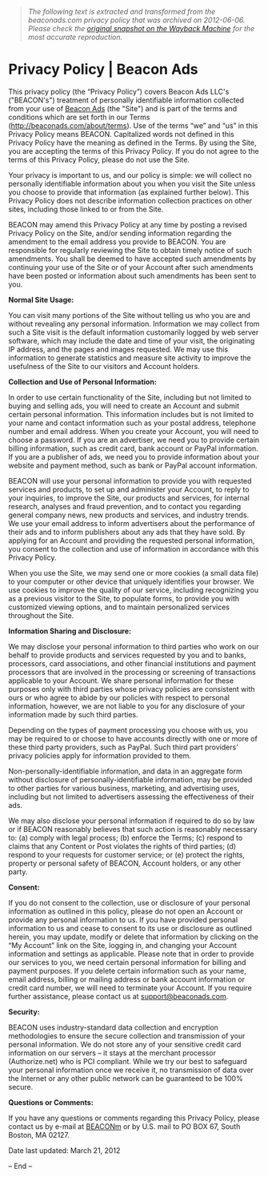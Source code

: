 > *The following text is extracted and transformed from the beaconads.com privacy policy that was archived on 2012-06-06. Please check the [original snapshot on the Wayback Machine](https://web.archive.org/web/20120606013941id_/http%3A//beaconads.com/about/privacy) for the most accurate reproduction.*

# Privacy Policy | Beacon Ads

This privacy policy (the “Privacy Policy”) covers Beacon Ads LLC's ("BEACON's") treatment of personally identifiable information collected from your use of [Beacon Ads](http://beaconads.com/) (the "Site") and is part of the terms and conditions which are set forth in our Terms (<http://beaconads.com/about/terms>). Use of the terms “we” and “us” in this Privacy Policy means BEACON. Capitalized words not defined in this Privacy Policy have the meaning as defined in the Terms. By using the Site, you are accepting the terms of this Privacy Policy. If you do not agree to the terms of this Privacy Policy, please do not use the Site.

Your privacy is important to us, and our policy is simple: we will collect no personally identifiable information about you when you visit the Site unless you choose to provide that information (as explained further below). This Privacy Policy does not describe information collection practices on other sites, including those linked to or from the Site.

BEACON may amend this Privacy Policy at any time by posting a revised Privacy Policy on the Site, and/or sending information regarding the amendment to the email address you provide to BEACON. You are responsible for regularly reviewing the Site to obtain timely notice of such amendments. You shall be deemed to have accepted such amendments by continuing your use of the Site or of your Account after such amendments have been posted or information about such amendments has been sent to you.

**Normal Site Usage:**

You can visit many portions of the Site without telling us who you are and without revealing any personal information. Information we may collect from such a Site visit is the default information customarily logged by web server software, which may include the date and time of your visit, the originating IP address, and the pages and images requested. We may use this information to generate statistics and measure site activity to improve the usefulness of the Site to our visitors and Account holders.

**Collection and Use of Personal Information:**

In order to use certain functionality of the Site, including but not limited to buying and selling ads, you will need to create an Account and submit certain personal information. This information includes but is not limited to your name and contact information such as your postal address, telephone number and email address. When you create your Account, you will need to choose a password. If you are an advertiser, we need you to provide certain billing information, such as credit card, bank account or PayPal information. If you are a publisher of ads, we need you to provide information about your website and payment method, such as bank or PayPal account information.

BEACON will use your personal information to provide you with requested services and products, to set up and administer your Account, to reply to your inquiries, to improve the Site, our products and services, for internal research, analyses and fraud prevention, and to contact you regarding general company news, new products and services, and industry trends. We use your email address to inform advertisers about the performance of their ads and to inform publishers about any ads that they have sold. By applying for an Account and providing the requested personal information, you consent to the collection and use of information in accordance with this Privacy Policy.

When you use the Site, we may send one or more cookies (a small data file) to your computer or other device that uniquely identifies your browser. We use cookies to improve the quality of our service, including recognizing you as a previous visitor to the Site, to populate forms, to provide you with customized viewing options, and to maintain personalized services throughout the Site.

**Information Sharing and Disclosure:**

We may disclose your personal information to third parties who work on our behalf to provide products and services requested by you and to banks, processors, card associations, and other financial institutions and payment processors that are involved in the processing or screening of transactions applicable to your Account. We share personal information for these purposes only with third parties whose privacy policies are consistent with ours or who agree to abide by our policies with respect to personal information, however, we are not liable to you for any disclosure of your information made by such third parties.

Depending on the types of payment processing you choose with us, you may be required to or choose to have accounts directly with one or more of these third party providers, such as PayPal. Such third part providers’ privacy policies apply for information provided to them.

Non-personally-identifiable information, and data in an aggregate form without disclosure of personally-identifiable information, may be provided to other parties for various business, marketing, and advertising uses, including but not limited to advertisers assessing the effectiveness of their ads.

We may also disclose your personal information if required to do so by law or if BEACON reasonably believes that such action is reasonably necessary to: (a) comply with legal process; (b) enforce the Terms; (c) respond to claims that any Content or Post violates the rights of third parties; (d) respond to your requests for customer service; or (e) protect the rights, property or personal safety of BEACON, Account holders, or any other party.

**Consent:**

If you do not consent to the collection, use or disclosure of your personal information as outlined in this policy, please do not open an Account or provide any personal information to us. If you have provided personal information to us and cease to consent to its use or disclosure as outlined herein, you may update, modify or delete that information by clicking on the “My Account” link on the Site, logging in, and changing your Account information and settings as applicable. Please note that in order to provide our services to you, we need certain personal information for billing and payment purposes. If you delete certain information such as your name, email address, billing or mailing address or bank account information or credit card number, we will need to terminate your Account. If you require further assistance, please contact us at [support@beaconads.com](mailto:support@beaconads.com).

**Security:**

BEACON uses industry-standard data collection and encryption methodologies to ensure the secure collection and transmission of your personal information. We do not store any of your sensitive credit card information on our servers – it stays at the merchant processor (Authorize.net) who is PCI compliant. While we try our best to safeguard your personal information once we receive it, no transmission of data over the Internet or any other public network can be guaranteed to be 100% secure.

**Questions or Comments:**

If you have any questions or comments regarding this Privacy Policy, please contact us by e-mail at [BEACONm](mailto:BEACON) or by U.S. mail to PO BOX 67, South Boston, MA 02127.

Date last updated: March 21, 2012

– End –

